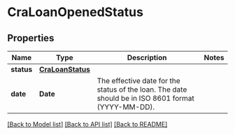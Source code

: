 # CraLoanOpenedStatus

## Properties
Name | Type | Description | Notes
------------ | ------------- | ------------- | -------------
**status** | [**CraLoanStatus**](CraLoanStatus.md) |  | 
**date** | **Date** | The effective date for the status of the loan. The date should be in ISO 8601 format (YYYY-MM-DD). | 

[[Back to Model list]](../README.md#documentation-for-models) [[Back to API list]](../README.md#documentation-for-api-endpoints) [[Back to README]](../README.md)



